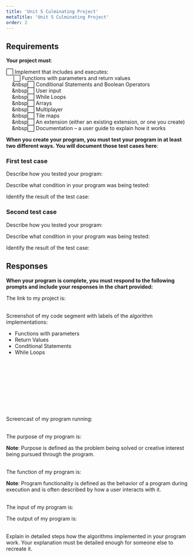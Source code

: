 ```yaml
---
title: 'Unit 5 Culminating Project'
metaTitle: 'Unit 5 Culminating Project'
order: 2
---
```


## Requirements

**Your project must**:

:white_large_square: Implement that includes and executes:<br/>
&nbsp;&nbsp;&nbsp;&nbsp;&nbsp;:white_large_square: Functions with parameters and return values<br/>
&nbsp;&nbsp;&nbsp;&nbsp;&nbsp:white_large_square: Conditional Statements and Boolean Operators<br/>
&nbsp;&nbsp;&nbsp;&nbsp;&nbsp:white_large_square: User input<br/>
&nbsp;&nbsp;&nbsp;&nbsp;&nbsp:white_large_square: While Loops<br/>
&nbsp;&nbsp;&nbsp;&nbsp;&nbsp:white_large_square: Arrays<br/>
&nbsp;&nbsp;&nbsp;&nbsp;&nbsp:white_large_square: Multiplayer<br/>
&nbsp;&nbsp;&nbsp;&nbsp;&nbsp:white_large_square: Tile maps<br/>
&nbsp;&nbsp;&nbsp;&nbsp;&nbsp:white_large_square: An extension (either an existing extension, or one you create)<br/>
&nbsp;&nbsp;&nbsp;&nbsp;&nbsp:white_large_square: Documentation – a user guide to explain how it works

**When you create your program, you must test your program in at least two different ways. You will document those test cases here**:


### First test case 

Describe how you tested your program:

Describe what condition in your program was being tested:

Identify the result of the test case:


### Second test case 

Describe how you tested your program: 

Describe what condition in your program was being tested: 

Identify the result of the test case: 

## Responses

**When your program is complete, you must respond to the following prompts and include your responses in the chart provided:**

The link to my project is:
<br/><br/>

Screenshot of my code segment with labels of the algorithm implementations:

* Functions with parameters
* Return Values
* Conditional Statements 
* While Loops

<br/><br/><br/><br/><br/><br/><br/><br/>

Screencast of my program running:
<br/><br/>

The purpose of my program is:

**Note**: Purpose is defined as the problem being solved or creative interest being pursued through the program.
<br/><br/>

The function of my program is:

**Note**: Program functionality is defined as the behavior of a program during execution and is often described by how a user interacts with it.
<br/><br/>

The input of my program is:

The output of my program is:
<br/><br/>

Explain in detailed steps how the algorithms implemented in your program work. Your explanation must be detailed enough for someone else to recreate it.
